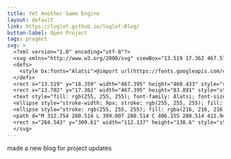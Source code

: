 ```yaml
---
title: Yet Another Game Engine
layout: default
link: https://loglot.github.io/loglot-Blog/
button-label: Open Project
tags: progect
svg: > 
  <?xml version="1.0" encoding="utf-8"?>
  <svg xmlns="http://www.w3.org/2000/svg" viewBox="13.519 17.362 467.578 461.43" width="100px" height="100px" xmlns:bx="https://boxy-svg.com">
  <defs>
    <style bx:fonts="Alatsi">@import url(https://fonts.googleapis.com/css2?family=Alatsi%3Aital%2Cwght%400%2C400&amp;display=swap);</style>
  </defs>
  <rect x="13.519" y="18.359" width="467.395" height="460.433" style="stroke-width: 9px; stroke: rgb(255, 255, 255); fill: rgba(216, 216, 216, 0);"/>
  <rect x="13.702" y="17.362" width="467.395" height="83.891" style="stroke-width: 9px; stroke: rgb(255, 255, 255); fill: rgba(216, 216, 216, 0);"/>
  <text style="fill: rgb(255, 255, 255); font-family: Alatsi; font-size: 28px; font-weight: 700; stroke: rgba(255, 255, 255, 0); stroke-width: 1.83729px; white-space: pre;" transform="matrix(3.1435320377349854, 0, 0, 2.299272060394287, 4.621118068695068, -36.3416633605957)" x="40.913" y="51.951">YAGE</text>
  <ellipse style="stroke-width: 9px; stroke: rgb(255, 255, 255); fill: rgba(216, 216, 216, 0);" cx="141.34" cy="261.513" rx="78.977" ry="78.034"/>
  <ellipse style="stroke: rgb(255, 255, 255); fill: rgba(216, 216, 216, 0); stroke-opacity: 0.85; stroke-width: 6px;" cx="270.893" cy="171.97" rx="13.351" ry="12.556"/>
  <path d="M 312.754 280.514 L 399.007 280.514 C 406.155 280.514 411.949 286.308 411.949 293.456 L 411.949 406.172 C 411.949 413.32 406.155 419.114 399.007 419.114 L 376.146 419.114 L 376.146 322.357 C 376.146 315.31 370.434 309.598 363.387 309.598 L 299.812 309.598 L 299.812 293.456 C 299.812 286.308 305.606 280.514 312.754 280.514 Z" style="stroke: rgb(255, 255, 255); fill: rgba(216, 216, 216, 0); stroke-width: 7px;"/>
  <rect x="264.543" y="309.61" width="112.137" height="138.6" style="stroke: rgb(255, 255, 255); fill: rgba(216, 216, 216, 0); stroke-width: 7px;" rx="12.759" ry="12.759"/>
  </svg>
---
```

made a new blog for project updates